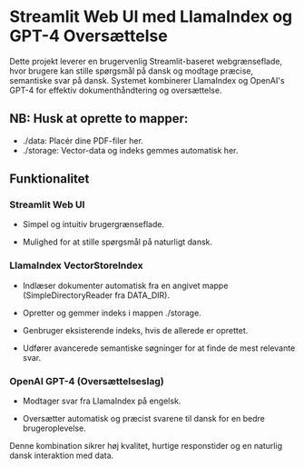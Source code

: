 # Streamlit Web UI med LlamaIndex og GPT-4 Oversættelse

Dette projekt leverer en brugervenlig Streamlit-baseret webgrænseflade, hvor brugere kan stille spørgsmål på dansk og modtage præcise, semantiske svar på dansk. Systemet kombinerer LlamaIndex og OpenAI's GPT-4 for effektiv dokumenthåndtering og oversættelse.


## NB: Husk at oprette to mapper:

- ./data: Placér dine PDF-filer her.
- ./storage: Vector-data og indeks gemmes automatisk her.

## Funktionalitet

### Streamlit Web UI

- Simpel og intuitiv brugergrænseflade.

- Mulighed for at stille spørgsmål på naturligt dansk.

### LlamaIndex VectorStoreIndex

- Indlæser dokumenter automatisk fra en angivet mappe (SimpleDirectoryReader fra DATA_DIR).

- Opretter og gemmer indeks i mappen ./storage.

- Genbruger eksisterende indeks, hvis de allerede er oprettet.

- Udfører avancerede semantiske søgninger for at finde de mest relevante svar.

### OpenAI GPT-4 (Oversættelseslag)

- Modtager svar fra LlamaIndex på engelsk.

- Oversætter automatisk og præcist svarene til dansk for en bedre brugeroplevelse.

Denne kombination sikrer høj kvalitet, hurtige responstider og en naturlig dansk interaktion med data.

